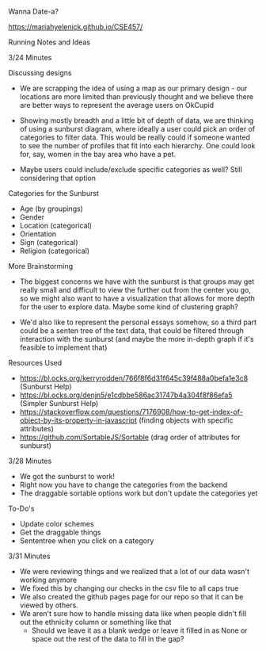Wanna Date-a?

https://mariahyelenick.github.io/CSE457/

Running Notes and Ideas

3/24 Minutes

Discussing designs
- We are scrapping the idea of using a map as our primary design - our locations are more limited than previously thought and we believe there are better ways to represent the average users on OkCupid

- Showing mostly breadth and a little bit of depth of data, we are thinking of using a sunburst diagram, where ideally a user could pick an order of categories to filter data. This would be really could if someone wanted to see the number of profiles that fit into each hierarchy. One could look for, say, women in the bay area who have a pet.

- Maybe users could include/exclude specific categories as well? Still considering that option

Categories for the Sunburst
- Age (by groupings)
- Gender
- Location (categorical)
- Orientation
- Sign (categorical)
- Religion (categorical)

More Brainstorming
- The biggest concerns we have with the sunburst is that groups may get really small and difficult to view the further out from the center you go, so we might also want to have a visualization that allows for more depth for the user to explore data. Maybe some kind of clustering graph?

- We'd also like to represent the personal essays somehow, so a third part could be a senten tree of the text data, that could be filtered through interaction with the sunburst (and maybe the more in-depth graph if it's feasible to implement that)


Resources Used
- https://bl.ocks.org/kerryrodden/766f8f6d31f645c39f488a0befa1e3c8 (Sunburst Help)
- https://bl.ocks.org/denjn5/e1cdbbe586ac31747b4a304f8f86efa5 (Simpler Sunburst Help)
- https://stackoverflow.com/questions/7176908/how-to-get-index-of-object-by-its-property-in-javascript (finding objects with specific attributes)
- https://github.com/SortableJS/Sortable (drag order of attributes for sunburst)

3/28 Minutes
- We got the sunburst to work! 
- Right now you have to change the categories from the backend
- The draggable sortable options work but don't update the categories yet

To-Do's
- Update color schemes
- Get the draggable things
- Sententree when you click on a category

3/31 Minutes
- We were reviewing things and we realized that a lot of our data wasn't working anymore
- We fixed this by changing our checks in the csv file to all caps true
- We also created the github pages page for our repo so that it can be viewed by others.
- We aren't sure how to handle missing data like when people didn't fill out the ethnicity column or something like that
    - Should we leave it as a blank wedge or leave it filled in as None or space out the rest of the data to fill in the gap?
